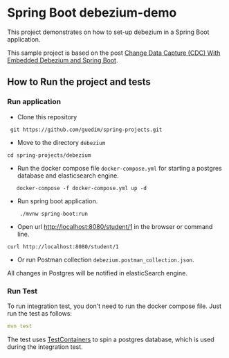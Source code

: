 # Spring Boot debezium-demo

This project demonstrates on how to set-up debezium in a Spring Boot application.

This sample project is based on the post  [Change Data Capture (CDC) With Embedded Debezium and Spring Boot](https://dzone.com/articles/change-data-capture-cdc-with-embedded-debezium-and).


## How to Run the project and tests

### Run application

- Clone this repository 

```
 git https://github.com/guedim/spring-projects.git
```

- Move to the directory `debezium`

```
cd spring-projects/debezium
```

- Run the docker compose file `docker-compose.yml` for starting a postgres database and elasticsearch engine.

```
   docker-compose -f docker-compose.yml up -d
```

- Run spring boot application.

```
    ./mvnw spring-boot:run
```

- Open  url [http://localhost:8080/student/1](http://localhost:8080/student/1) in the browser or command line. 

```
curl http://localhost:8080/student/1
```

- Or run Postman collection `debezium.postman_collection.json`. 

All changes in Postgres will be notified in elasticSearch engine.


### Run Test
To run integration test, you don't need to run the docker compose file. Just run the test as follows:

```yaml
mvn test
```

The test uses [TestContainers](https://www.testcontainers.org/) to spin a postgres database, which is used during the integration test.